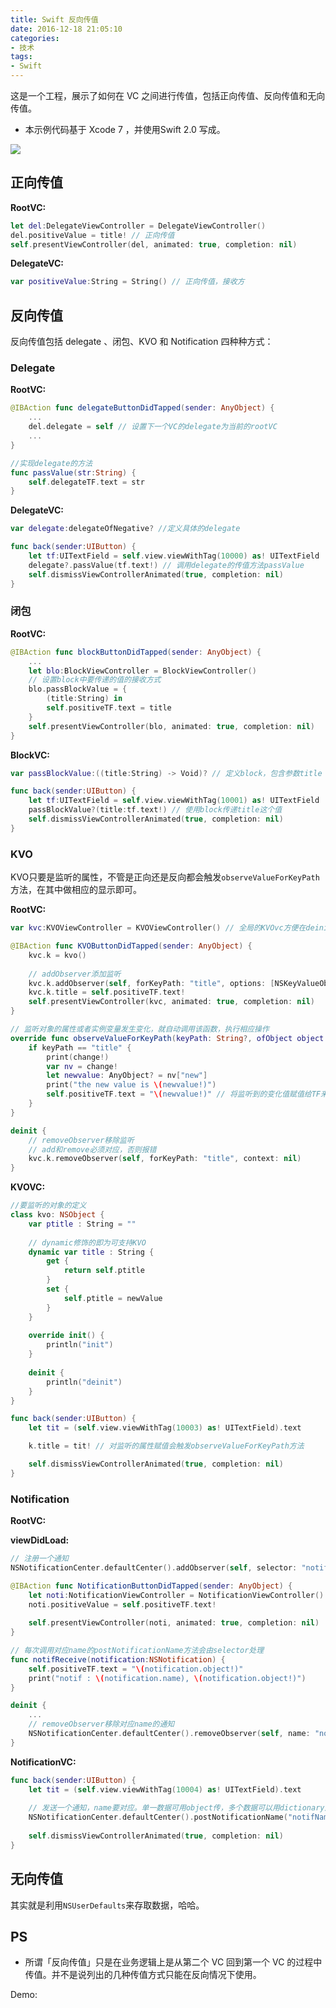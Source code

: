 ```yaml
---
title: Swift 反向传值
date: 2016-12-18 21:05:10
categories:
- 技术
tags:
- Swift
---
```


这是一个工程，展示了如何在 VC 之间进行传值，包括正向传值、反向传值和无向传值。

* 本示例代码基于 Xcode 7 ，并使用Swift 2.0 写成。

![](http://pics.naaln.com/blog/2019-01-14-032309.gif-basicBlog)

## 正向传值

**RootVC:**

```swift
let del:DelegateViewController = DelegateViewController()
del.positiveValue = title! // 正向传值
self.presentViewController(del, animated: true, completion: nil)
```

**DelegateVC:**

```swift
var positiveValue:String = String() // 正向传值，接收方
```

## 反向传值

反向传值包括 delegate 、闭包、KVO 和 Notification 四种种方式：

### Delegate

**RootVC:**

```swift
@IBAction func delegateButtonDidTapped(sender: AnyObject) {
    ...
    del.delegate = self // 设置下一个VC的delegate为当前的rootVC
    ...
}
```

```swift
//实现delegate的方法
func passValue(str:String) {
    self.delegateTF.text = str
}
```

**DelegateVC:**

```swift
var delegate:delegateOfNegative? //定义具体的delegate
```

```swift
func back(sender:UIButton) {
    let tf:UITextField = self.view.viewWithTag(10000) as! UITextField
    delegate?.passValue(tf.text!) // 调用delegate的传值方法passValue
    self.dismissViewControllerAnimated(true, completion: nil)
}
```

### 闭包

**RootVC:**

```swift
@IBAction func blockButtonDidTapped(sender: AnyObject) {
    ...
    let blo:BlockViewController = BlockViewController()
    // 设置block中要传递的值的接收方式
    blo.passBlockValue = {
        (title:String) in
        self.positiveTF.text = title
    }
    self.presentViewController(blo, animated: true, completion: nil)
}
```

**BlockVC:**

```swift
var passBlockValue:((title:String) -> Void)? // 定义block，包含参数title
```

```swift
func back(sender:UIButton) {
    let tf:UITextField = self.view.viewWithTag(10001) as! UITextField
    passBlockValue?(title:tf.text!) // 使用block传递title这个值
    self.dismissViewControllerAnimated(true, completion: nil)
}
```

### KVO

KVO只要是监听的属性，不管是正向还是反向都会触发`observeValueForKeyPath`方法，在其中做相应的显示即可。

**RootVC:**

```swift
var kvc:KVOViewController = KVOViewController() // 全局的KVOvc方便在deinit时removeobserver
```

```swift
@IBAction func KVOButtonDidTapped(sender: AnyObject) {
    kvc.k = kvo()
       
    // addObserver添加监听
    kvc.k.addObserver(self, forKeyPath: "title", options: [NSKeyValueObservingOptions.Old, NSKeyValueObservingOptions.New], context: nil)
    kvc.k.title = self.positiveTF.text!
    self.presentViewController(kvc, animated: true, completion: nil)
}
```

```swift
// 监听对象的属性或者实例变量发生变化，就自动调用该函数，执行相应操作
override func observeValueForKeyPath(keyPath: String?, ofObject object: AnyObject?, change: [String : AnyObject]?, context: UnsafeMutablePointer<Void>) {
    if keyPath == "title" {
        print(change!)
        var nv = change!
        let newvalue: AnyObject? = nv["new"]
        print("the new value is \(newvalue!)")
        self.positiveTF.text = "\(newvalue!)" // 将监听到的变化值赋值给TF来显示
    }
}

deinit {
    // removeObserver移除监听
    // add和remove必须对应，否则报错
    kvc.k.removeObserver(self, forKeyPath: "title", context: nil)
}
```

**KVOVC:**

```swift
//要监听的对象的定义
class kvo: NSObject {
    var ptitle : String = ""
   
    // dynamic修饰的即为可支持KVO
    dynamic var title : String {
        get {
            return self.ptitle
        }
        set {
            self.ptitle = newValue
        }
    }
   
    override init() {
        println("init")
    }
   
    deinit {
        println("deinit")
    }
}
```

```swift
func back(sender:UIButton) {
    let tit = (self.view.viewWithTag(10003) as! UITextField).text

    k.title = tit! // 对监听的属性赋值会触发observeValueForKeyPath方法

    self.dismissViewControllerAnimated(true, completion: nil)
}
```

### Notification

**RootVC:**

**viewDidLoad:**

```swift
// 注册一个通知
NSNotificationCenter.defaultCenter().addObserver(self, selector: "notifReceive:", name: "notifName", object: nil)
```

```swift
@IBAction func NotificationButtonDidTapped(sender: AnyObject) {
    let noti:NotificationViewController = NotificationViewController()
    noti.positiveValue = self.positiveTF.text!
       
    self.presentViewController(noti, animated: true, completion: nil)   
}

// 每次调用对应name的postNotificationName方法会由selector处理
func notifReceive(notification:NSNotification) {
    self.positiveTF.text = "\(notification.object!)"
    print("notif : \(notification.name), \(notification.object!)")
}

deinit {
    ...
    // removeObserver移除对应name的通知
    NSNotificationCenter.defaultCenter().removeObserver(self, name: "notifName", object: nil)
}
```

**NotificationVC:**

```swift
func back(sender:UIButton) {
    let tit = (self.view.viewWithTag(10004) as! UITextField).text
       
    // 发送一个通知，name要对应。单一数据可用object传，多个数据可以用dictionary放进userInfo传
    NSNotificationCenter.defaultCenter().postNotificationName("notifName", object: tit, userInfo: nil)
   
    self.dismissViewControllerAnimated(true, completion: nil)
}
```

## 无向传值

其实就是利用`NSUserDefaults`来存取数据，哈哈。

## PS

* 所谓「反向传值」只是在业务逻辑上是从第二个 VC 回到第一个 VC 的过程中传值。并不是说列出的几种传值方式只能在反向情况下使用。

Demo: [](https://github.com/LinusLing/DifferentWaysToPassValueSwift)
